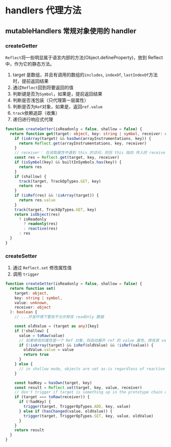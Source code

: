 # handlers 代理方法

## mutableHandlers 常规对象使用的 handler

### createGetter

`Reflect`将一些明显属于语言内部的方法(Object.defineProperty)，放到 Reflect 中，作为它的静态方法。

1. target 是数组，并且有调用的数组的`includes`, `indexOf`, `lastIndexOf`方法时，提前返回结果
2. 通过`Reflect`回到将要返回的值
3. 判断键是否为`Symbol`，如果是，提前返回结果
4. 判断是否浅包装（只代理第一层属性）
5. 判断是否为`Ref`对象，如果是，返回`ref.value`
6. `track`依赖追踪（收集）
7. 递归进行响应式代理

```ts
function createGetter(isReadonly = false, shallow = false) {
  return function get(target: object, key: string | symbol, receiver: object) {
    if (isArray(target) && hasOwn(arrayInstrumentations, key)) {
      return Reflect.get(arrayInstrumentations, key, receiver)
    }
    // receiver： 在读取属性中遇到 this 的访问，则将 this 指向 传入的 receiver
    const res = Reflect.get(target, key, receiver)
    if (isSymbol(key) && builtInSymbols.has(key)) {
      return res
    }
    if (shallow) {
      track(target, TrackOpTypes.GET, key)
      return res
    }
    if (isRef(res) && !isArray(target)) {
      return res.value
    }
    track(target, TrackOpTypes.GET, key)
    return isObject(res)
      ? isReadonly
        ? readonly(res)
        : reactive(res)
      : res
  }
}
```

### createSetter

1. 通过 `Reflect.set` 修改属性值
2. 调用 `trigger`

```ts {27,29}
function createSetter(isReadonly = false, shallow = false) {
  return function set(
    target: object,
    key: string | symbol,
    value: unknown,
    receiver: object
  ): boolean {
    // ...开发环境下警告不允许修改 readOnly 数据

    const oldValue = (target as any)[key]
    if (!shallow) {
      value = toRaw(value)
      // 如果修改的属性是一个 Ref 对象，则自动展开 ref 的 value 属性，修改其 value 值
      if (!isArray(target) && isRef(oldValue) && !isRef(value)) {
        oldValue.value = value
        return true
      }
    } else {
      // in shallow mode, objects are set as-is regardless of reactive or not
    }

    const hadKey = hasOwn(target, key)
    const result = Reflect.set(target, key, value, receiver)
    // don't trigger if target is something up in the prototype chain of original
    if (target === toRaw(receiver)) {
      if (!hadKey) {
        trigger(target, TriggerOpTypes.ADD, key, value)
      } else if (hasChanged(value, oldValue)) {
        trigger(target, TriggerOpTypes.SET, key, value, oldValue)
      }
    }
    return result
  }
}
```
